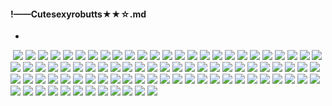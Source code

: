 #### !——Cutesexyrobutts★★☆.md
- 
![]()
![](https://pbs.twimg.com/media/EF_BFbvW4AEsHHl?format=jpg&name=4096x4096)
![](https://pbs.twimg.com/media/EFvhmO5WwAAvMQE?format=jpg&name=4096x4096)
![](https://pbs.twimg.com/media/EExwDfNXkAAZVRy?format=jpg&name=4096x4096)
![](https://pbs.twimg.com/media/EDkfDQrX4AIqom_?format=jpg&name=4096x4096)
![](https://pbs.twimg.com/media/EDkfD2aWkAAYS0S?format=jpg&name=4096x4096)
![](https://pbs.twimg.com/media/EDalFcaXsAEsKx0?format=jpg&name=4096x4096)
![](https://pbs.twimg.com/media/ECr4sHYXkAAX8eg?format=jpg&name=4096x4096)
![](https://pbs.twimg.com/media/EEdHjueWkAAvMlb?format=jpg&name=4096x4096)
![](https://pbs.twimg.com/media/EESyNzVWsAEJz9k?format=jpg&name=4096x4096)
![](https://pbs.twimg.com/media/EB9qvWSWkAIkHvb?format=jpg&name=4096x4096)
![](https://pbs.twimg.com/media/EBuWC4zWkAAax3d?format=jpg&name=4096x4096)
![](https://pbs.twimg.com/media/EBeskVpXsAIQPvR?format=jpg&name=4096x4096)
![](https://pbs.twimg.com/media/EBZpssCX4AE4t2P?format=jpg&name=4096x4096)
![](https://pbs.twimg.com/media/EBE1F23XYAAIW7_?format=jpg&name=4096x4096)
![](https://pbs.twimg.com/media/EBE09QcXkAA_Q0F?format=jpg&name=4096x4096)
![](https://pbs.twimg.com/media/EArcO-XU4AIGLfA?format=jpg&name=4096x4096)
![](https://pbs.twimg.com/media/EAgoBsnX4AAPy5S?format=jpg&name=4096x4096)
![](https://pbs.twimg.com/media/D_85KYWX4AA6ctz?format=jpg&name=4096x4096)
![](https://pbs.twimg.com/media/D_YyghUXsAABa6H?format=jpg&name=4096x4096)
![](https://pbs.twimg.com/media/D_TXQ9bXkAEHKXi?format=jpg&name=4096x4096)
![](https://pbs.twimg.com/media/D-0uL5KWsAEjL8h?format=jpg&name=4096x4096)
![](https://pbs.twimg.com/media/D-qm_I_XUAEobSD?format=jpg&name=4096x4096)
![](https://pbs.twimg.com/media/D-qm_mnWkAMA1wT?format=jpg&name=4096x4096)
![](https://pbs.twimg.com/media/D-gIUeLWwAIDd8V?format=jpg&name=4096x4096)
![](https://pbs.twimg.com/media/D-V7iQ1XUAAL5MK?format=jpg&name=4096x4096)
![](https://pbs.twimg.com/media/D-Qj_YyW4AASHiz?format=jpg&name=4096x4096)
![](https://pbs.twimg.com/media/D9S2jdmX4AEFEZ_?format=jpg&name=4096x4096)
![](https://pbs.twimg.com/media/D9DqZXBX4AAKIg8?format=jpg&name=4096x4096)
![](https://pbs.twimg.com/media/D8kkXc8W4AAU8ZF?format=jpg&name=4096x4096)
![](https://pbs.twimg.com/media/D72VHSnXUAEpZSQ?format=jpg&name=4096x4096)
![](https://pbs.twimg.com/media/D69pvEGXkAAma3Q?format=jpg&name=4096x4096)
![](https://pbs.twimg.com/media/D6t8hdsXYAAwWyx?format=jpg&name=4096x4096)
![](https://pbs.twimg.com/media/D6kD2mPXkAA0G0z?format=jpg&name=4096x4096)
![](https://pbs.twimg.com/media/D6ExZa-W4AI_e_s?format=jpg&name=4096x4096)
![](https://pbs.twimg.com/media/D5wGXbdW0AE077g?format=jpg&name=4096x4096)
![](https://pbs.twimg.com/media/D5ROYYeX4AUnP--?format=jpg&name=4096x4096)
![](https://pbs.twimg.com/media/D4EKvLOW0AQ9WV7?format=jpg&name=4096x4096)
![](https://pbs.twimg.com/media/D3LZzooW4AYUiIB?format=jpg&name=4096x4096)
![](https://pbs.twimg.com/media/D28Qs6EWkAA4jWt?format=jpg&name=4096x4096)
![](https://pbs.twimg.com/media/D2dOBUYWkAE45Fm?format=jpg&name=4096x4096)
![](https://pbs.twimg.com/media/D1vD-A5WsAAJjR0?format=jpg&name=4096x4096)
![](https://pbs.twimg.com/media/D1AofbAXQAAfDtJ?format=jpg&name=4096x4096)
![](https://pbs.twimg.com/media/D0xTpgnXQAcjuUd?format=jpg&name=4096x4096)
![](https://pbs.twimg.com/media/Dze4SoKX4AAeIRm?format=jpg&name=4096x4096)
![](https://pbs.twimg.com/media/Dze4IbkXQAYZTew?format=jpg&name=4096x4096)
![](https://pbs.twimg.com/media/DzPZTltWwAE9swZ?format=jpg&name=4096x4096)
![](https://pbs.twimg.com/media/Dyg0xTdWkAAB24P?format=jpg&name=4096x4096)
![](https://pbs.twimg.com/media/Dx82Rr5WsAA5Wd7?format=jpg&name=4096x4096)
![](https://pbs.twimg.com/media/Dxtbp1yWoAACWZ9?format=jpg&name=4096x4096)
![](https://pbs.twimg.com/media/DxEKCIeU8AYpkWQ?format=jpg&name=4096x4096)
![](https://pbs.twimg.com/media/Dt7bEaYXgAATjks?format=jpg&name=4096x4096)
![](https://pbs.twimg.com/media/DthrI7OU8AAyUmA?format=jpg&name=4096x4096)
![](https://pbs.twimg.com/media/Dtm95eyX4AABoFN?format=jpg&name=4096x4096)
![](https://pbs.twimg.com/media/DsUtsSdWwAIINDd?format=jpg&name=4096x4096)
![](https://pbs.twimg.com/media/Dqi4UWzXgAAHcZW?format=jpg&name=4096x4096)
![](https://pbs.twimg.com/media/Dp0kw7bXoAAroz-?format=jpg&name=4096x4096)
![](https://pbs.twimg.com/media/DonW_yUXUAA0isW?format=jpg&name=4096x4096)
![](https://pbs.twimg.com/media/DpQrnJqXcAEu57Z?format=jpg&name=4096x4096)
![](https://pbs.twimg.com/media/DonXO8wXkAEb-NA?format=jpg&name=4096x4096)
![](https://pbs.twimg.com/media/Dn0CjVFWsAcVcqu?format=jpg&name=4096x4096)
![](https://pbs.twimg.com/media/DnK75loX4AcMlZQ?format=jpg&name=4096x4096)
![](https://pbs.twimg.com/media/Dn0CZdJW0AIAQxN?format=jpg&name=4096x4096)
![](https://pbs.twimg.com/media/DnAfuB7WwAA1IPM?format=jpg&name=4096x4096)
![](https://pbs.twimg.com/media/DlovOc7X0AIbxB8?format=jpg&name=4096x4096)
![](https://pbs.twimg.com/media/DlZjDHdWsAA0W9f?format=jpg&name=4096x4096)
![](https://pbs.twimg.com/media/DlUWkkeW4AEiHoK?format=jpg&name=4096x4096)
![](https://pbs.twimg.com/media/Dk_gTSJW0AgfMdO?format=jpg&name=4096x4096)
![](https://pbs.twimg.com/media/DjY7cWQW4AAWWDE?format=jpg&name=4096x4096)
![](https://pbs.twimg.com/media/Di5l4ETWwAAZ05q?format=jpg&name=4096x4096)
![](https://pbs.twimg.com/media/DilIBemW0AAerLN?format=jpg&name=4096x4096)
![](https://pbs.twimg.com/media/DigODLFXkAEIq8W?format=jpg&name=4096x4096)
![](https://pbs.twimg.com/media/Dh8rdRJWsAAAynk?format=jpg&name=4096x4096)
![](https://pbs.twimg.com/media/Dh21JQqWkAAIJg6?format=jpg&name=4096x4096)
![](https://pbs.twimg.com/media/DhspdMCXcAEMIy7?format=jpg&name=4096x4096)
![](https://pbs.twimg.com/media/DhspdRWWAAAcBgU?format=jpg&name=4096x4096)
![](https://pbs.twimg.com/media/Dhngp1HXUAA1C09?format=jpg&name=4096x4096)
![](https://pbs.twimg.com/media/DhiMWRqW0AEdXuu?format=jpg&name=4096x4096)
![](https://pbs.twimg.com/media/DhS0YP6XkAA9Ojv?format=jpg&name=4096x4096)
![](https://pbs.twimg.com/media/DhI6f2FW0AAYXJF?format=jpg&name=4096x4096)
![](https://pbs.twimg.com/media/DgkVrNhXkAAoosn?format=jpg&name=4096x4096)
![](https://pbs.twimg.com/media/DgFjfEGWsAAQ1Z_?format=jpg&name=4096x4096)
![](https://pbs.twimg.com/media/DfNDbj6XkAA9Whq?format=jpg&name=4096x4096)
![](https://pbs.twimg.com/media/DfCptrOXcAAGLEK?format=jpg&name=4096x4096)
![](https://pbs.twimg.com/media/DdgssSQWkAIJR6W?format=jpg&name=4096x4096)
![](https://pbs.twimg.com/media/DdRgTVIX0AE70dA?format=jpg&name=4096x4096)
![](https://pbs.twimg.com/media/DbfraIBWkAAdGaf?format=jpg&name=4096x4096)
![](https://pbs.twimg.com/media/DbfrK5GWsAACilp?format=jpg&name=4096x4096)

